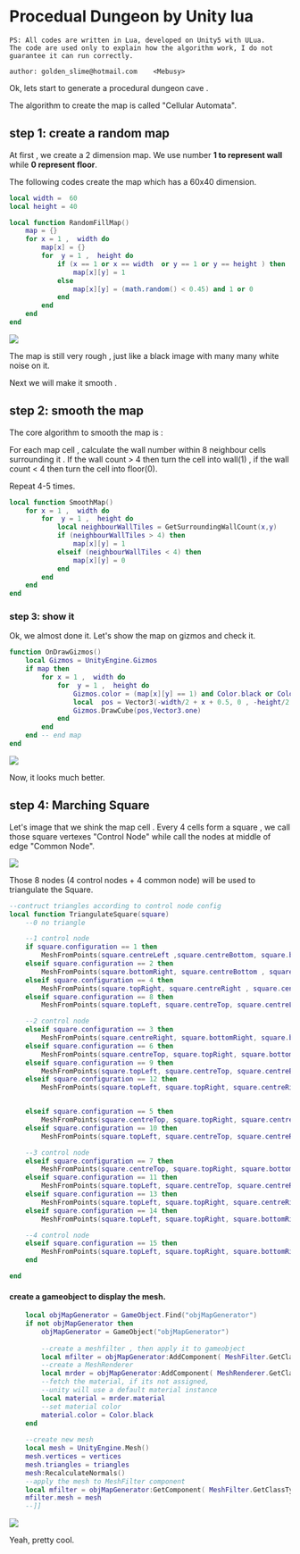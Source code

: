 # Procedual Dungeon by Unity lua

    PS: All codes are written in Lua, developed on Unity5 with ULua.
    The code are used only to explain how the algorithm work, I do not guarantee it can run correctly.
    
    author: golden_slime@hotmail.com    <Mebusy>

Ok, lets start to generate a procedural dungeon cave .

The algorithm to create the map is called "Cellular Automata".

## step 1: create a random map

At first , we create a 2 dimension map. We use number **1 to represent wall** while **0 represent floor**.

The following codes create the map which has a 60x40 dimension.

```lua
local width =  60
local height = 40

local function RandomFillMap()  
	map = {}
    for x = 1 ,  width do
    	map[x] = {}
        for  y = 1 ,  height do 
            if (x == 1 or x == width  or y == 1 or y == height ) then
                map[x][y] = 1
            else 
                map[x][y] = (math.random() < 0.45) and 1 or 0 
            end
        end
    end
end
```

![](https://raw.githubusercontent.com/mebusy/notes/master/imgs/Random_Cave_1.png)

The map is still very rough , just like a black image with many many white noise on it.  

Next we will make it smooth .

## step 2: smooth the map

The core algorithm to smooth the map is : 

For each map cell , calculate the wall number within 8 neighbour cells surrounding it . If the wall count > 4 then turn the cell into wall(1) , if the wall count < 4 then turn the cell into floor(0). 

Repeat 4-5 times.

```lua
local function SmoothMap()  
	for x = 1 ,  width do
        for  y = 1 ,  height do 
            local neighbourWallTiles = GetSurroundingWallCount(x,y)
            if (neighbourWallTiles > 4) then
                map[x][y] = 1
            elseif (neighbourWallTiles < 4) then
                map[x][y] = 0
            end
        end
    end
end
```

### step 3: show it
Ok, we almost done it. Let's show the map on gizmos and check it.

```lua
function OnDrawGizmos()
    local Gizmos = UnityEngine.Gizmos
    if map then
        for x = 1 ,  width do
            for  y = 1 ,  height do 
                Gizmos.color = (map[x][y] == 1) and Color.black or Color.white
                local  pos = Vector3(-width/2 + x + 0.5, 0 , -height/2 + y+ 0.5 )
                Gizmos.DrawCube(pos,Vector3.one)      
            end
        end
    end -- end map
end
```

![](https://raw.githubusercontent.com/mebusy/notes/master/imgs/Random_Cave_2.png)

Now, it looks much better. 

## step 4: Marching Square

Let's image that we shink the map cell . Every 4 cells form a square , we call those square vertexes "Control Node" while call the nodes at middle of edge "Common Node".

![](https://raw.githubusercontent.com/mebusy/notes/master/imgs/Random_Cave_2.1.png)

Those 8 nodes (4 control nodes + 4 common node) will be used to triangulate the Square.

```lua
--contruct triangles according to control node config
local function TriangulateSquare(square) 
    --0 no triangle

    --1 control node
    if square.configuration == 1 then
        MeshFromPoints(square.centreLeft ,square.centreBottom, square.bottomLeft )
    elseif square.configuration == 2 then
        MeshFromPoints(square.bottomRight, square.centreBottom , square.centreRight )
    elseif square.configuration == 4 then
        MeshFromPoints(square.topRight, square.centreRight , square.centreTop )
    elseif square.configuration == 8 then
        MeshFromPoints(square.topLeft, square.centreTop, square.centreLeft)

    --2 control node
    elseif square.configuration == 3 then
        MeshFromPoints(square.centreRight, square.bottomRight, square.bottomLeft, square.centreLeft)
    elseif square.configuration == 6 then
        MeshFromPoints(square.centreTop, square.topRight, square.bottomRight, square.centreBottom)
    elseif square.configuration == 9 then
        MeshFromPoints(square.topLeft, square.centreTop, square.centreBottom, square.bottomLeft)
    elseif square.configuration == 12 then
        MeshFromPoints(square.topLeft, square.topRight, square.centreRight, square.centreLeft) 


    elseif square.configuration == 5 then
        MeshFromPoints(square.centreTop, square.topRight, square.centreRight, square.centreBottom, square.bottomLeft, square.centreLeft)
    elseif square.configuration == 10 then
        MeshFromPoints(square.topLeft, square.centreTop, square.centreRight, square.bottomRight, square.centreBottom, square.centreLeft)

    --3 control node            
    elseif square.configuration == 7 then
        MeshFromPoints(square.centreTop, square.topRight, square.bottomRight, square.bottomLeft, square.centreLeft)
    elseif square.configuration == 11 then
        MeshFromPoints(square.topLeft, square.centreTop, square.centreRight, square.bottomRight, square.bottomLeft)
    elseif square.configuration == 13 then
        MeshFromPoints(square.topLeft, square.topRight, square.centreRight, square.centreBottom, square.bottomLeft)
    elseif square.configuration == 14 then
        MeshFromPoints(square.topLeft, square.topRight, square.bottomRight, square.centreBottom, square.centreLeft)

    --4 control node    
    elseif square.configuration == 15 then
        MeshFromPoints(square.topLeft, square.topRight, square.bottomRight, square.bottomLeft)
    end

end
```

#### create a gameobject to display the mesh.

```lua
    local objMapGenerator = GameObject.Find("objMapGenerator")    
    if not objMapGenerator then
        objMapGenerator = GameObject("objMapGenerator")
        
        --create a meshfilter , then apply it to gameobject
        local mfilter = objMapGenerator:AddComponent( MeshFilter.GetClassType() )
        --create a MeshRenderer
        local mrder = objMapGenerator:AddComponent( MeshRenderer.GetClassType() )
        --fetch the material, if its not assigned, 
        --unity will use a default material instance
        local material = mrder.material
        --set material color
        material.color = Color.black
    end
    
    --create new mesh
    local mesh = UnityEngine.Mesh()
    mesh.vertices = vertices
    mesh.triangles = triangles
    mesh:RecalculateNormals()
    --apply the mesh to MeshFilter component
    local mfilter = objMapGenerator:GetComponent( MeshFilter.GetClassType() )
    mfilter.mesh = mesh 
    --]]
```

![](https://raw.githubusercontent.com/mebusy/notes/master/imgs/Random_Cave_3.png)

Yeah, pretty cool.


